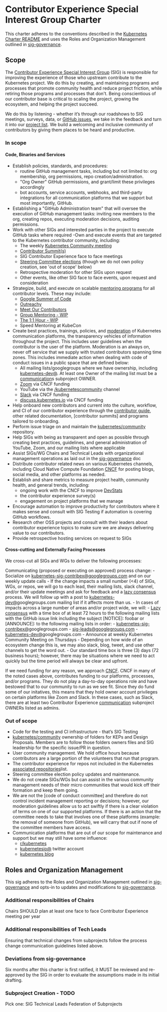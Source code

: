 # Contributor Experience Special Interest Group Charter

This charter adheres to the conventions described in the [Kubernetes Charter README] and uses the Roles and Organization Management outlined in [sig-governance].

## Scope

The [Contributor Experience Special Interest Group] (SIG) is responsible for improving the experience of those who upstream contribute to the Kubernetes project. We do this by creating, and maintaining programs and processes that promote community health and reduce project friction, while retiring those programs and processes that don't. Being conscientious of our contributor base is critical to scaling the project, growing the ecosystem, and helping the project succeed.

We do this by listening - whether it’s through our roadshows to SIG meetings, surveys, data, or [GitHub issues], we take in the feedback and turn it into our [project list]. We build a welcoming and inclusive community of contributors by giving them places to be heard and productive.

### In scope

#### Code, Binaries and Services

- Establish policies, standards, and procedures:
  - routine GitHub management tasks, including but not limited to: org membership, org permissions, repo creation/administration.
  - "Org Owner" GitHub permissions, and grant/limit these privileges accordingly
  - bot accounts, service accounts, webhooks, and third-party integrations for all communication platforms that we support but most importantly, GitHub.
- Establishing a "GitHub Administration team" that will oversee the execution of GitHub management tasks: inviting new members to the org, creating repos, executing moderation decisions, auditing permissions.
- Work with other SIGs and interested parties in the project to execute GitHub tasks where required
-Own and execute events that are targeted to the Kubernetes contributor community, including:
  - The weekly [Kubernetes Community meeting]
  - [Contributor Summit(s)]
  - SIG Contributor Experience face to face meetings
  - [Steering Committee elections] (though we do not own policy creation, see 'out of scope' below)
  - Retrospective moderation for other SIGs upon request
  - Other events, like other SIG face to face events, upon request and consideration
- Strategize, build, and execute on scalable [mentoring programs] for all contributor levels. These may include:
  - [Google Summer of Code]
  - [Outreachy]
  - [Meet Our Contributors]
  - [Group Mentoring - WIP]
  - [The 1:1 Hour - WIP]
  - Speed Mentoring at KubeCon
- Create best practices, trainings, policies, and [moderation] of Kubernetes communication platforms, the transparency vehicles of information throughout the project. This includes user guidelines when the contributor is the user of the platform. Moderation is an always on, never off service that we supply with trusted contributors spanning time zones. This includes immediate action when dealing with code of conduct issues in a public space that are defined below:
    - All mailing lists/googlegroups where we have ownership, including [kubernetes-dev@]. At least one Owner of the mailing list must be a [communication]s subproject OWNER.
    - [Zoom] via CNCF funding
    - YouTube via the [/kubernetescommunity] channel
    - [Slack] via CNCF funding
    - [discuss.kubernetes.io] via CNCF funding
- Help onboard new contributors and current into the culture, workflow, and CI of our contributor experience through the [contributor guide], other related documentation, [contributor summits] and programs tailored to onboarding.
- Perform issue triage on and maintain the [kubernetes/community] repository.  
- Help SIGs with being as transparent and open as possible through creating best practices, guidelines, and general administration of YouTube, Zoom, and our mailing lists where applicable
- Assist SIGs/WG Chairs and Technical Leads with organizational management operations as laid out in the [sig-governance] doc
- Distribute contributor related news on various Kubernetes channels, including Cloud Native Compute Foundation [CNCF] for posting blogs, social media, and other platforms as needed.
- Establish and share metrics to measure project health, community health, and general trends, including:
  - ongoing work with the CNCF to improve [DevStats]
  - the contributor experience survey(s)
  - engagement on project platforms that we manage
- Encourage automation to improve productivity for contributors where it makes sense and consult with SIG Testing if automation is covering GitHub workflows.
- Research other OSS projects and consult with their leaders about contributor experience topics to make sure we are always delivering value to our contributors.
- Provide retrospective hosting services on request to SIGs

#### Cross-cutting and Externally Facing Processes

We cross-cut all SIGs and WGs to deliver the following processes:

Communicating (proposed or executing on approved) process change:
    - Socialize on kubernetes-sig-contribex@googlegroups.com and on our weekly update calls
    - If the change impacts a small number (<4) of SIGs, WGs, or repos, we will go to each lead, their mailing lists, slack channel, and/or their update meetings and ask for feedback and a [lazy consensus] process. We will follow up with a post to [kubernetes-dev@]googlegroups.com mailing list if it affects more than us.
    - In cases of impacts across a large number of areas and/or project wide, we will:
        - [Lazy consensus] with a time box of at least 72 hours to the following mailing lists with the GitHub issue link including the subject [NOTICE]: foobar or [ANNOUNCE]: to the following mailing lists in order:
            - [kubernetes-sig-contribex@]googlegroups.com
            - sig-leads@googlegroups.com
            - [kubernetes-dev@]googlegroups.com
        - Announce at weekly Kubernetes Community Meeting on Thursdays
        - Depending on how wide of an ecosystem change this is, we may also slack, blog, tweet, and use other channels to get the word out.
        - Our standard time box is three (3) days (72 business hours); however, there may be situations where we need to act quickly but the time period will always be clear and upfront.

If we need funding for any reason, we approach [CNCF].
CNCF in many of the noted cases above, contributes funding to our platforms, processes, and/or programs. They do not play a day-to-day operations role and have bestowed that to our community to run as we see fit. Since they do fund some of our initatives, this means that they hold owner account privileges on certain platforms like Zoom and Slack. In these cases, such as Slack, there are at least two Contributor Experience [communication] subproject OWNERs listed as admins.

### Out of scope

- Code for the testing and CI infrastructure - that’s SIG Testing
- [kubernetes/community]  ownership of folders for KEPs and Design Proposals. Members are to follow those folders owners files and SIG leadership for the specific issue/PR in question.
- User community management. We hold office hours because contributors are a large portion of the volunteers that run that program.
- The contributor experience for repos not included in the Kubernetes [associated repositories]list.
- Steering committee election policy updates and maintenance.
- We do not create SIGs/WGs but can assist in the various community management needs of their micro communities that would kick off their formation and keep them going.
- We are not the [code of conduct committee] and therefore do not control incident management reporting or decisions; however, our moderation guidelines allow us to act swiftly if there is a clear violation of terms on one of our supported platforms. If there is an action that the committee needs to take that involves one of these platforms (example: the removal of someone from GitHub), we will carry that out if none of the committee members have access.
- Communication platforms that are out of our scope for maintenance and support but we may still have some influence:
    - [r/kubernetes]
    - [kubernetesio@] twitter account
    - [kubernetes blog]

## Roles and Organization Management

This sig adheres to the Roles and Organization Management outlined in [sig-governance]
and opts-in to updates and modifications to [sig-governance].


### Additional responsibilities of Chairs

Chairs SHOULD plan at least one face to face Contributor Experience meeting per year

### Additional responsibilities of Tech Leads

Ensuring that technical changes from subprojects follow the process change communication guidelines listed above.

### Deviations from sig-governance
Six months after this charter is first ratified, it MUST be reviewed and re-approved by the SIG in order to evaluate the assumptions made in its initial drafting.

### Subproject Creation - TODO
Pick one:
SIG Technical Leads
Federation of Subprojects

[sig-governance]: https://git.k8s.io/community/committee-steering/governance/sig-governance.md
[Kubernetes Charter README]: https://git.k8s.io/community/committee-steering/governance/README.md
[lazy consensus]: http://en.osswiki.info/concepts/lazy_consensus
[Contributor Experience Special Interest Group]: https://groups.google.com/forum/#!forum/kubernetes-sig-contribex
[kubernetes-dev@]: https://groups.google.com/forum/#!forum/kubernetes-dev
[kubernetesio@]: https://www.twitter.com/kubernetesio
[r/kubernetes]: https://kubernetes.reddit.com
[Google Summer of Code]: https://git.k8s.io/community/mentoring/google-summer-of-code.md
[Outreachy]: https://git.k8s.io/community/mentoring/outreachy.md
[Meet Our Contributors]:  https://git.k8s.io/community/mentoring/meet-our-contributors.md
[Group Mentoring - WIP]:  https://git.k8s.io/community/mentoring/group-mentoring.md
[The 1:1 Hour - WIP]: https://git.k8s.io/community/mentoring/the1-on-1hour.md
[kubernetes/community]: https://git.k8s.io/community/
[Contributor Summit(s)]: https://git.k8s.io/community/events/2018/12-contributor-summit
[DevStats]: https://k8s.cncf.devstats.io
[kubernetes-sig-contribex@]: https://groups.google.com/forum/#!forum/kubernetes-sig-contribex
[kubernetes blog]: https://www.kubernetes.io/blog
[associated repositories]: https://git.k8s.io/community/github-management
[communication]: https://git.k8s.io/community/communication
[CNCF]: https://cncf.io
[GitHub issues]: https://github.com/kubernetes/community/issues
[project list]: https://github.com/orgs/kubernetes/projects/1
[Kubernetes Community meeting]: https://git.k8s.io/community/
[mentoring programs]: https://git.k8s.io/community/mentoring
[Steering Committee elections]: https://git.k8s.io/community/
[Slack]: https://git.k8s.io/community/communication/slack-guidelines.md
[Zoom]: https://git.k8s.io/community/communication/zoom-guidelines.md
[/kubernetescommunity]: https://www.youtube.com/kubernetescommunity
[discuss.kubernetes.io]: https://discuss.kubernetes.io
[moderation]: https://git.k8s.io/community/communication/moderation.md
[contributor guide]: https://git.k8s.io/community/contributors/guide
